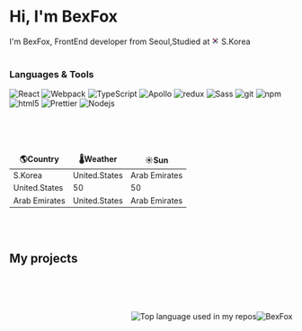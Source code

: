 <h1>Hi, I'm BexFox</h1>

<p>I'm BexFox, FrontEnd developer from Seoul,Studied at  <img src="https://raw.githubusercontent.com/BexFox/BexFox/main/korea-flag.png" width="13"/> S.Korea

<br/>
<br />
  
<h3>Languages & Tools</h3>
<p>
  <img alt="React" src="https://img.shields.io/badge/-React-45b8d8?style=flat-square&logo=react&logoColor=white" />
  <img alt="Webpack" src="https://img.shields.io/badge/-Webpack-8DD6F9?style=flat-square&logo=webpack&logoColor=white" /> 
  <img alt="TypeScript" src="https://img.shields.io/badge/-TypeScript-007ACC?style=flat-square&logo=typescript&logoColor=white" />
  <img alt="Apollo" src="https://img.shields.io/badge/-Apollo%20GraphQL-311C87?style=flat-square&logo=apollo-graphql&logoColor=white" />
  <img alt="redux" src="https://img.shields.io/badge/-Redux-764ABC?style=flat-square&logo=redux&logoColor=white" />
  <img alt="Sass" src="https://img.shields.io/badge/-Sass-CC6699?style=flat-square&logo=sass&logoColor=white" />
  <img alt="git" src="https://img.shields.io/badge/-Git-F05032?style=flat-square&logo=git&logoColor=white" />
  <img alt="npm" src="https://img.shields.io/badge/-NPM-CB3837?style=flat-square&logo=npm&logoColor=white" />
  <img alt="html5" src="https://img.shields.io/badge/-HTML5-E34F26?style=flat-square&logo=html5&logoColor=white" />
  <img alt="Prettier" src="https://img.shields.io/badge/-Prettier-F7B93E?style=flat-square&logo=prettier&logoColor=white" />
  <img alt="Nodejs" src="https://img.shields.io/badge/-Nodejs-43853d?style=flat-square&logo=Node.js&logoColor=white" />
</p>
  
<br/>
<br/>
<br/>

<table>
  <thead align="center">
    <tr border: none;>
      <td><b>🌎Country</b></td>
      <td><b>🌡️Weather</b></td>
      <td><b>☀️Sun</b></td>
    </tr>
  </thead>
    <tr>
      <td>S.Korea</td>
      <td>United.States</td>
      <td>Arab Emirates</td>
    </tr>
  <tr>
      <td>United.States</td>
      <td>50</td>
      <td>50</td>
    </tr>
  <tr>
      <td>Arab Emirates</td>
      <td>United.States</td>
      <td>Arab Emirates</td>
    </tr>
</table>
<br /><br />

<h2>My projects</h2>
<table>
  

<br /><br /><br />

<div align="right">
  <img width="" src="https://github-readme-stats.vercel.app/api/top-langs/?username=BexFox&layout=compact&hide_title=1&card_width=300" alt="Top language used in my repos" /><img src="https://github-readme-stats.vercel.app/api?username=BexFox&show_icons=true&theme=gotham" width="340" alt="BexFox" />
</div>
